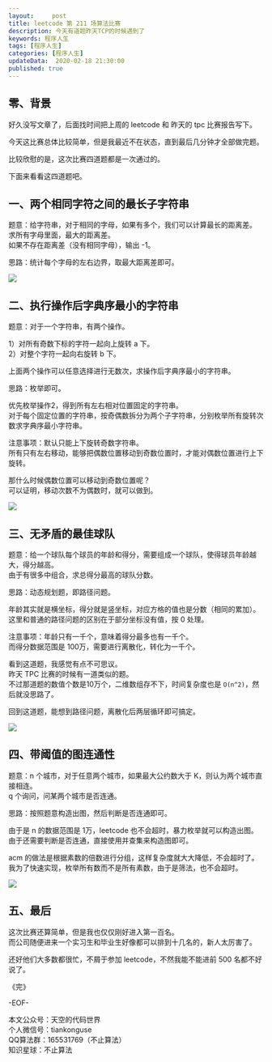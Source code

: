 ```yaml
---   
layout:     post  
title: leetcode 第 211 场算法比赛  
description: 今天有道题昨天TCP的时候遇到了  
keywords: 程序人生  
tags: [程序人生]    
categories: [程序人生]  
updateData:  2020-02-18 21:30:00  
published: true  
---  
```



## 零、背景


好久没写文章了，后面找时间把上周的 leetcode 和 昨天的 tpc 比赛报告写下。  


今天这比赛总体比较简单，但是我最近不在状态，直到最后几分钟才全部做完题。  


比较欣慰的是，这次比赛四道题都是一次通过的。  


下面来看看这四道题吧。  


## 一、两个相同字符之间的最长子字符串  


题意：给字符串，对于相同的字母，如果有多个，我们可以计算最长的距离差。  
求所有字母里面，最大的距离差。  
如果不存在距离差（没有相同字母），输出 -1。  


思路：统计每个字母的左右边界，取最大距离差即可。  


![](http://res.tiankonguse.com/images/2020/10/18/001.png)  


## 二、执行操作后字典序最小的字符串  


题意：对于一个字符串，有两个操作。 


1）对所有奇数下标的字符一起向上旋转 a 下。  
2）对整个字符一起向右旋转 b 下。  


上面两个操作可以任意选择进行无数次，求操作后字典序最小的字符串。  


思路：枚举即可。  


优先枚举操作2，得到所有左右相对位置固定的字符串。  
对于每个固定位置的字符串，按奇偶数拆分为两个子字符串，分别枚举所有旋转次数求字典序最小字符串。  


注意事项：默认只能上下旋转奇数字符串。  
所有只有左右移动，能够把偶数位置移动到奇数位置时，才能对偶数位置进行上下旋转。  

那什么时候偶数位置可以移动到奇数位置呢？  
可以证明，移动次数不为偶数时，就可以做到。  


![](http://res.tiankonguse.com/images/2020/10/18/002.png)  


## 三、无矛盾的最佳球队  


题意：给一个球队每个球员的年龄和得分，需要组成一个球队，使得球员年龄越大，得分越高。  
由于有很多中组合，求总得分最高的球队分数。  


思路：动态规划题，即路径问题。  


年龄其实就是横坐标，得分就是竖坐标，对应方格的值也是分数（相同的累加）。  
这里和普通的路径问题的区别在于部分坐标没有值，按 0 处理。  


注意事项：年龄只有一千个，意味着得分最多也有一千个。  
而得分数据范围是 100万，需要进行离散化，转化为一千个。  


看到这道题，我感觉有点不可思议。  
昨天 TPC 比赛的时候有一道类似的题。  
不过那道题的数值个数是10万个，二维数组存不下，时间复杂度也是 `O(n^2)`，然后就没思路了。  


回到这道题，能想到路径问题，离散化后两层循环即可搞定。  


![](http://res.tiankonguse.com/images/2020/10/18/003.png)  


## 四、带阈值的图连通性  


题意：n 个城市，对于任意两个城市，如果最大公约数大于 K，则认为两个城市直接相连。  
q 个询问，问某两个城市是否连通。  


思路：按照题意构造出图，然后判断是否连通即可。  


由于是 n 的数据范围是 1万，leetcode 也不会超时，暴力枚举就可以构造出图。  
由于还需要判断是否连通，直接使用并查集来构造图即可。  


acm 的做法是根据素数的倍数进行分组，这样复杂度就大大降低，不会超时了。  
我为了快速实现，枚举所有数而不是所有素数，由于是筛法，也不会超时。  


![](http://res.tiankonguse.com/images/2020/10/18/004.png)  


## 五、最后  


这次比赛还算简单，但是我也仅仅刚好进入第一百名。  
而公司随便进来一个实习生和毕业生好像都可以排到十几名的，新人太厉害了。  


还好他们大多数都很忙，不屑于参加 leetcode，不然我能不能进前 500 名都不好说了。  


《完》  


-EOF-  



本文公众号：天空的代码世界  
个人微信号：tiankonguse  
QQ算法群：165531769（不止算法）  
知识星球：不止算法  


